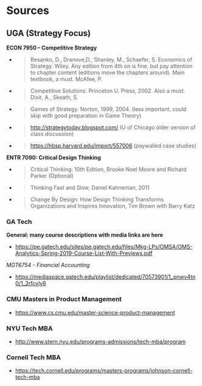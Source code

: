 # Sources

## UGA (Strategy Focus)

**ECON 7950 – Competitive Strategy**

- > Besanko, D., Dranove,D., Shanley, M., Schaefer, S. Economics of Strategy. Wiley. Any edition from 4th on is fine, but pay attention to chapter content (editions move the chapters around). Main textbook, a must. McAfee, P. 
- > Competitive Solutions. Princeton U. Press, 2002. Also a must. Dixit, A., Skeath, S. 
- > Games of Strategy. Norton, 1999, 2004. (less important, could skip with good preparation in Game Theory)

- > http://strategytoday.blogspot.com/ (U of Chicago older version of class discussion)
- > https://hbsp.harvard.edu/import/557006 (paywalled case studies)

**ENTR 7090: Critical Design Thinking**

- > Critical Thinking: 10th Edition, Brooke Noel Moore and Richard Parker (Optional) 
- > Thinking Fast and Slow, Daniel Kahneman, 2011 
- > Change By Design: How Design Thinking Transforms Organizations and Inspires Innovation, Tim Brown with Barry Katz

### GA Tech

**General: many course descriptions with media links are here**

- https://pe.gatech.edu/sites/pe.gatech.edu/files/Mkg-LPs/OMSA/OMS-Analytics-Spring-2019-Course-List-With-Previews.pdf

*MGT6754 - Financial Accounting*

- https://mediaspace.gatech.edu/playlist/dedicated/70573901/1_pnwv4tn0/1_2rfcvly8

### CMU Masters in Product Management

- https://www.cs.cmu.edu/master-science-product-management

### NYU Tech MBA

- http://www.stern.nyu.edu/programs-admissions/tech-mba/program

### Cornell Tech MBA

- https://tech.cornell.edu/programs/masters-programs/johnson-cornell-tech-mba
